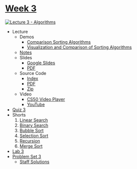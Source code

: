 [Week 3](https://cs50.harvard.edu/college/2020/fall/weeks/3/#week-3)
====================================================================

[![Lecture 3 - Algorithms](https://user-images.githubusercontent.com/70669575/148873898-969e7fcd-91d4-468b-b59d-81fcf92fa577.gif)](https://www.youtube.com/watch?v=6KP7tu3JLSM)

-   Lecture
    -   Demos
        -   [Comparison Sorting Algorithms](https://www.cs.usfca.edu/~galles/visualization/ComparisonSort.html)
        -   [Visualization and Comparison of Sorting Algorithms](https://www.youtube.com/watch?v=ZZuD6iUe3Pc)
    -   [Notes](https://cs50.harvard.edu/college/2020/fall/notes/3/)
    -   Slides
        -   [Google Slides](https://docs.google.com/presentation/d/1pHf8lId1tvO5tSHs9NJYN2H_YhvGdoLakyOFq4XQq7s/edit?usp=sharing)
        -   [PDF](https://cdn.cs50.net/2020/fall/lectures/3/lecture3.pdf)
    -   Source Code
        -   [Index](https://cdn.cs50.net/2020/fall/lectures/3/src3/)
        -   [PDF](https://cdn.cs50.net/2020/fall/lectures/3/src3.pdf)
        -   [Zip](https://cdn.cs50.net/2020/fall/lectures/3/src3.zip)
    -   Video
        -   [CS50 Video Player](https://video.cs50.io/6KP7tu3JLSM?screen=cVlKG2gnq_Q)
        -   [YouTube](https://www.youtube.com/watch?v=6KP7tu3JLSM)
-   [Quiz 3](https://cs50.harvard.edu/college/2020/fall/quizzes/3/)
-   Shorts
    1.  [Linear Search](https://video.cs50.io/TwsgCHYmbbA)
    2.  [Binary Search](https://video.cs50.io/T98PIp4omUA)
    3.  [Bubble Sort](https://video.cs50.io/RT-hUXUWQ2I)
    4.  [Selection Sort](https://video.cs50.io/3hH8kTHFw2A)
    5.  [Recursion](https://video.cs50.io/mz6tAJMVmfM)
    6.  [Merge Sort](https://video.cs50.io/Ns7tGNbtvV4)
-   [Lab 3](https://cs50.harvard.edu/college/2020/fall/labs/3/)
-   [Problem Set 3](https://cs50.harvard.edu/college/2020/fall/psets/3/)
    -   [Staff Solutions](https://cs50.harvard.edu/college/2020/fall/psets/#problem-set-solutions)
